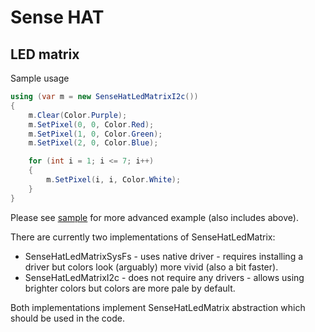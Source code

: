 ﻿# Sense HAT

## LED matrix

Sample usage

```csharp
using (var m = new SenseHatLedMatrixI2c())
{
    m.Clear(Color.Purple);
    m.SetPixel(0, 0, Color.Red);
    m.SetPixel(1, 0, Color.Green);
    m.SetPixel(2, 0, Color.Blue);

    for (int i = 1; i <= 7; i++)
    {
        m.SetPixel(i, i, Color.White);
    }
}
```

Please see [sample](LedMatrix.Sample.cs) for more advanced example (also includes above).

There are currently two implementations of SenseHatLedMatrix:
- SenseHatLedMatrixSysFs - uses native driver - requires installing a driver but colors look (arguably) more vivid (also a bit faster).
- SenseHatLedMatrixI2c - does not require any drivers - allows using brighter colors but colors are more pale by default.

Both implementations implement SenseHatLedMatrix abstraction which should be used in the code.

